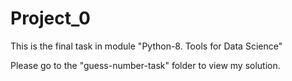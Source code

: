 # Project_0
This is the final task in module "Python-8. Tools for Data Science"

Please go to the "guess-number-task" folder to view my solution. 
